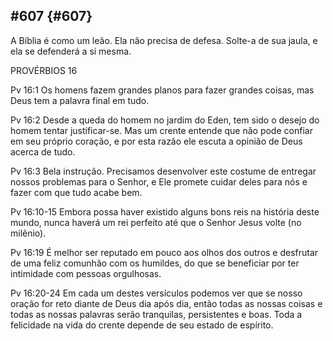 ## #607 {#607}

A Bíblia é como um leão. Ela não precisa de defesa. Solte-a de sua jaula, e ela se defenderá a si mesma.

PROVÉRBIOS 16

Pv 16:1 Os homens fazem grandes planos para fazer grandes coisas, mas Deus tem a palavra final em tudo.

Pv 16:2 Desde a queda do homem no jardim do Eden, tem sido o desejo do homem tentar justificar-se. Mas um crente entende que não pode confiar em seu próprio coração, e por esta razão ele escuta a opinião de Deus acerca de tudo.

Pv 16:3 Bela instrução. Precisamos desenvolver este costume de entregar nossos problemas para o Senhor, e Ele promete cuidar deles para nós e fazer com que tudo acabe bem.

Pv 16:10-15 Embora possa haver existido alguns bons reis na história deste mundo, nunca haverá um rei perfeito até que o Senhor Jesus volte (no milênio).

Pv 16:19 É melhor ser reputado em pouco aos olhos dos outros e desfrutar de uma feliz comunhão com os humildes, do que se beneficiar por ter intimidade com pessoas orgulhosas.

Pv 16:20-24 Em cada um destes versículos podemos ver que se nosso oração for reto diante de Deus dia após dia, então todas as nossas coisas e todas as nossas palavras serão tranquilas, persistentes e boas. Toda a felicidade na vida do crente depende de seu estado de espírito.